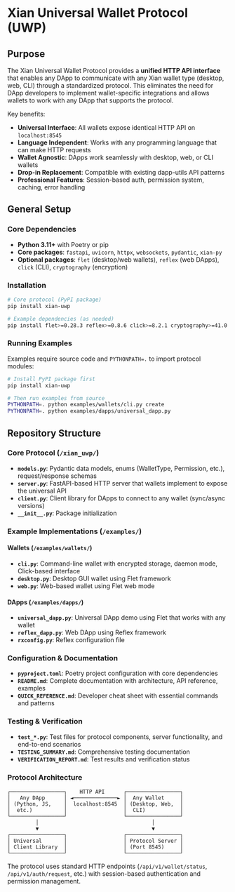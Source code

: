 # Xian Universal Wallet Protocol (UWP)

## Purpose
The Xian Universal Wallet Protocol provides a **unified HTTP API interface** that enables any DApp to communicate with any Xian wallet type (desktop, web, CLI) through a standardized protocol. This eliminates the need for DApp developers to implement wallet-specific integrations and allows wallets to work with any DApp that supports the protocol.

Key benefits:
- **Universal Interface**: All wallets expose identical HTTP API on `localhost:8545`
- **Language Independent**: Works with any programming language that can make HTTP requests
- **Wallet Agnostic**: DApps work seamlessly with desktop, web, or CLI wallets
- **Drop-in Replacement**: Compatible with existing dapp-utils API patterns
- **Professional Features**: Session-based auth, permission system, caching, error handling

## General Setup

### Core Dependencies
- **Python 3.11+** with Poetry or pip
- **Core packages**: `fastapi`, `uvicorn`, `httpx`, `websockets`, `pydantic`, `xian-py`
- **Optional packages**: `flet` (desktop/web wallets), `reflex` (web DApps), `click` (CLI), `cryptography` (encryption)

### Installation
```bash
# Core protocol (PyPI package)
pip install xian-uwp

# Example dependencies (as needed)
pip install flet>=0.28.3 reflex>=0.8.6 click>=8.2.1 cryptography>=41.0.0
```

### Running Examples
Examples require source code and `PYTHONPATH=.` to import protocol modules:
```bash
# Install PyPI package first
pip install xian-uwp

# Then run examples from source
PYTHONPATH=. python examples/wallets/cli.py create
PYTHONPATH=. python examples/dapps/universal_dapp.py
```

## Repository Structure

### Core Protocol (`/xian_uwp/`)
- **`models.py`**: Pydantic data models, enums (WalletType, Permission, etc.), request/response schemas
- **`server.py`**: FastAPI-based HTTP server that wallets implement to expose the universal API
- **`client.py`**: Client library for DApps to connect to any wallet (sync/async versions)
- **`__init__.py`**: Package initialization

### Example Implementations (`/examples/`)

#### Wallets (`/examples/wallets/`)
- **`cli.py`**: Command-line wallet with encrypted storage, daemon mode, Click-based interface
- **`desktop.py`**: Desktop GUI wallet using Flet framework
- **`web.py`**: Web-based wallet using Flet web mode

#### DApps (`/examples/dapps/`)
- **`universal_dapp.py`**: Universal DApp demo using Flet that works with any wallet
- **`reflex_dapp.py`**: Web DApp using Reflex framework
- **`rxconfig.py`**: Reflex configuration file

### Configuration & Documentation
- **`pyproject.toml`**: Poetry project configuration with core dependencies
- **`README.md`**: Complete documentation with architecture, API reference, examples
- **`QUICK_REFERENCE.md`**: Developer cheat sheet with essential commands and patterns

### Testing & Verification
- **`test_*.py`**: Test files for protocol components, server functionality, and end-to-end scenarios
- **`TESTING_SUMMARY.md`**: Comprehensive testing documentation
- **`VERIFICATION_REPORT.md`**: Test results and verification status

### Protocol Architecture
```
┌─────────────────┐    HTTP API      ┌─────────────────┐
│   Any DApp      │ ◄──────────────► │  Any Wallet     │
│ (Python, JS,    │  localhost:8545  │ (Desktop, Web,  │
│  etc.)          │                  │  CLI)           │
└─────────────────┘                  └─────────────────┘
         │                                    │
         ▼                                    ▼
┌─────────────────┐                  ┌─────────────────┐
│ Universal       │                  │ Protocol Server │
│ Client Library  │                  │ (Port 8545)     │
└─────────────────┘                  └─────────────────┘
```

The protocol uses standard HTTP endpoints (`/api/v1/wallet/status`, `/api/v1/auth/request`, etc.) with session-based authentication and permission management.